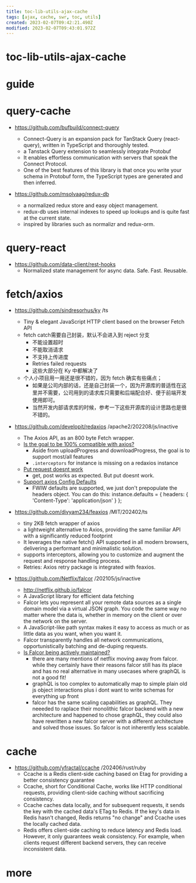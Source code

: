 ```yaml
---
title: toc-lib-utils-ajax-cache
tags: [ajax, cache, swr, toc, utils]
created: 2023-02-07T09:42:21.490Z
modified: 2023-02-07T09:43:01.972Z
---
```


# toc-lib-utils-ajax-cache

# guide

# query-cache
- https://github.com/bufbuild/connect-query
  - Connect-Query is an expansion pack for TanStack Query (react-query), written in TypeScript and thoroughly tested. 
  - a Tanstack Query extension to seamlessly integrate Protobuf
  - It enables effortless communication with servers that speak the Connect Protocol.
  - One of the best features of this library is that once you write your schema in Protobuf form, the TypeScript types are generated and then inferred.

- https://github.com/msolvaag/redux-db
  - a normalized redux store and easy object management.
  - redux-db uses internal indexes to speed up lookups and is quite fast at the current state.
  - inspired by libraries such as normalizr and redux-orm.
# query-react
- https://github.com/data-client/rest-hooks
  - Normalized state management for async data. Safe. Fast. Reusable.
# fetch/axios
- https://github.com/sindresorhus/ky /ts
  - Tiny & elegant JavaScript HTTP client based on the browser Fetch API
  - fetch catch需要自己封装，默认不会进入到 reject 分支
    - 不能设置超时
    - 不能取消请求
    - 不支持上传进度
    - Retries failed requests
    - 这些大部分在 Ky 中都解决了
  - 个人小项目用一用还是很不错的，因为 fetch 确实有些痛点；
    - 如果是公司内部的话，还是自己封装一个，因为开源库的普适性在这里并不需要，公司用到的请求库只需要和后端配合好、便于前端开发使用即可。
    - 当然开发内部请求库的时候，参考一下这些开源库的设计思路也是很不错的。

- https://github.com/developit/redaxios /apache2/202208/js/inactive
  - The Axios API, as an 800 byte Fetch wrapper.
  - [Is the goal to be 100% compatible with axios?](https://github.com/developit/redaxios/issues/14)
    - Aside from uploadProgress and downloadProgress, the goal is to support most/all features
    - `.interceptors` for instance is missing on a redaxios instance
  - [Put request doesnt work](https://github.com/developit/redaxios/issues/81)
    - get, post works as expected. But put doesnt work.
  - [Support axios Config Defaults](https://github.com/developit/redaxios/issues/62)
    - FWIW defaults are supported, we just don't prepopulate the headers object. You can do this: instance.defaults = { headers: { 'Content-Type': 'application/json' } };
- https://github.com/divyam234/feaxios /MIT/202402/ts
  - tiny 2KB fetch wrapper of axios
  - a lightweight alternative to Axios, providing the same familiar API with a significantly reduced footprint 
  - It leverages the native fetch() API supported in all modern browsers, delivering a performant and minimalistic solution.
  - supports interceptors, allowing you to customize and augment the request and response handling process.
  - Retries: Axios retry package is integrated with feaxios.

- https://github.com/Netflix/falcor /202105/js/inactive
  - http://netflix.github.io/falcor
  - A JavaScript library for efficient data fetching
  - Falcor lets you represent all your remote data sources as a single domain model via a virtual JSON graph. You code the same way no matter where the data is, whether in memory on the client or over the network on the server.
  - A JavaScript-like path syntax makes it easy to access as much or as little data as you want, when you want it. 
  - Falcor transparently handles all network communications, opportunistically batching and de-duping requests.
  - [Is Falcor being actively maintained?](https://github.com/Netflix/falcor/issues/1016)
    - there are many mentions of netflix moving away from falcor. while they certainly have their reasons falcor still has its place and has no real alternative in many usecases where graphQL is not a good fit!
    - graphQL is too complex to automatically map to simple plain old js object interactions plus i dont want to write schemas for everything up front 
    - falcor has the same scaling capabilities as graphQL. They neeeded to raplace their monolithic falcor backend with a new architecture and happened to chose graphQL, they could also have rewritten a new falcor server with a different architecture and solved those issues. So falcor is not inherently less scalable.
# cache
- https://github.com/yfractal/ccache /202406/rust/ruby
  - Ccache is a Redis client-side caching based on Etag for providing a better consistency guarantee
  - Ccache, short for Conditional Cache, works like HTTP conditional requests, providing client-side caching without sacrificing consistency.
  - Ccache caches data locally, and for subsequent requests, it sends the key with the cached data's ETag to Redis. If the key's data in Redis hasn't changed, Redis returns "no change" and Ccache uses the locally cached data.
  - Redis offers client-side caching to reduce latency and Redis load. However, it only guarantees weak consistency. For example, when clients request different backend servers, they can receive inconsistent data.
# more

